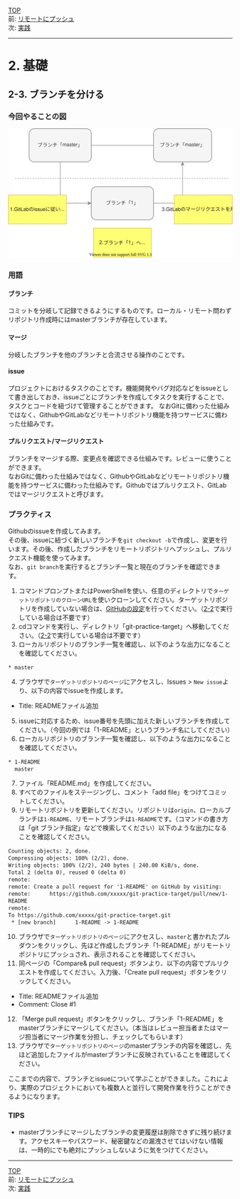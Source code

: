 [TOP](../README.md)   
前: [リモートにプッシュ](./remote-push.md)  
次: [実践](./basic-practice.md)  

---

# 2. 基礎
## 2-3. ブランチを分ける
### 今回やることの図

![](../assets/2-3-1.drawio.svg)

### 用語
#### ブランチ
コミットを分岐して記録できるようにするものです。ローカル・リモート問わずリポジトリ作成時にはmasterブランチが存在しています。

#### マージ
分岐したブランチを他のブランチと合流させる操作のことです。

#### issue
プロジェクトにおけるタスクのことです。機能開発やバグ対応などをissueとして書き出しておき、issueごとにブランチを作成してタスクを実行することで、タスクとコードを紐づけて管理することができます。
なおGitに備わった仕組みではなく、GithubやGitLabなどリモートリポジトリ機能を持つサービスに備わった仕組みです。  

#### プルリクエスト/マージリクエスト
ブランチをマージする際、変更点を確認できる仕組みです。レビューに使うことができます。  
なおGitに備わった仕組みではなく、GithubやGitLabなどリモートリポジトリ機能を持つサービスに備わった仕組みです。Githubではプルリクエスト、GitLabではマージリクエストと呼びます。

### プラクティス

Githubのissueを作成してみます。  
その後、issueに紐づく新しいブランチを`git checkout -b`で作成し、変更を行います。その後、作成したブランチをリモートリポジトリへプッシュし、プルリクエスト機能を使ってみます。  
なお、`git branch`を実行するとブランチ一覧と現在のブランチを確認できます。  

1. コマンドプロンプトまたはPowerShellを使い、任意のディレクトリで`ターゲットリポジトリのクローンURL`を使いクローンしてください。ターゲットリポジトリを作成していない場合は、[GitHubの設定](../preparation/github.md)を行ってください。（[2-2](#2-2-リモートにプッシュ)で実行している場合は不要です）
2. cdコマンドを実行し、ディレクトリ「git-practice-target」へ移動してください。（[2-2](#2-2-リモートにプッシュ)で実行している場合は不要です）
3. ローカルリポジトリのブランチ一覧を確認し、以下のような出力になることを確認してください。
```
* master
```
4. ブラウザで`ターゲットリポジトリのページ`にアクセスし、Issues > `New issue`より、以下の内容でissueを作成します。
- Title: READMEファイル追加
5. issueに対応するため、issue番号を先頭に加えた新しいブランチを作成してください。（今回の例では「1-README」というブランチ名にしてください）
6. ローカルリポジトリのブランチ一覧を確認し、以下のような出力になることを確認してください。
```
* 1-README
  master
```
7. ファイル「README.md」を作成してください。
8. すべてのファイルをステージングし、コメント「add file」をつけてコミットしてください。
9. リモートリポジトリを更新してください。リポジトリは`origin`、ローカルブランチは`1-README`、リモートブランチは`1-README`です。（コマンドの書き方は「git ブランチ指定」などで検索してください）以下のような出力になることを確認してください。
```
Counting objects: 2, done.
Compressing objects: 100% (2/2), done.
Writing objects: 100% (2/2), 240 bytes | 240.00 KiB/s, done.
Total 2 (delta 0), reused 0 (delta 0)
remote: 
remote: Create a pull request for '1-README' on GitHub by visiting:
remote:      https://github.com/xxxxx/git-practice-target/pull/new/1-README
remote: 
To https://github.com/xxxxx/git-practice-target.git
 * [new branch]      1-README -> 1-README
```
10. ブラウザで`ターゲットリポジトリのページ`にアクセスし、`master`と書かれたプルダウンをクリックし、先ほど作成したブランチ「1-README」がリモートリポジトリにプッシュされ、表示されることを確認してください。
11. 同ページの「Compare& pull request」ボタンより、以下の内容でプルリクエストを作成してください。入力後、「Create pull request」ボタンをクリックしてください。 
- Title: READMEファイル追加
- Comment: Close #1
12. 「Merge pull request」ボタンをクリックし、ブランチ「1-README」をmasterブランチにマージしてください。（本当はレビュー担当者またはマージ担当者にマージ作業を分担し、チェックしてもらいます）
13. ブラウザで`ターゲットリポジトリのページ`のmasterブランチの内容を確認し、先ほど追加したファイルがmasterブランチに反映されていることを確認してください。

ここまでの内容で、ブランチとissueについて学ぶことができました。これにより、実際のプロジェクトにおいても複数人と並行して開発作業を行うことができるようになります。  

### TIPS
- masterブランチにマージしたブランチの変更履歴は削除できずに残り続けます。アクセスキーやパスワード、秘密鍵などの漏洩させてはいけない情報は、一時的にでも絶対にプッシュしないように気をつけてください。

--- 

[TOP](../README.md)   
前: [リモートにプッシュ](./remote-push.md)  
次: [実践](./basic-practice.md)  